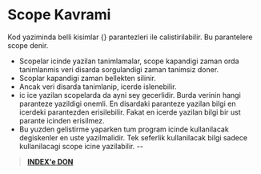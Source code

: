 # Scope Kavrami

Kod yaziminda belli kisimlar {} parantezleri ile calistirilabilir. Bu parantelere scope denir.

* Scopelar icinde yazilan tanimlamalar, scope kapandigi zaman orda tanimlanmis veri disarda sorgulandigi zaman tanimsiz doner.
* Scoplar kapandigi zaman bellekten silinir.
* Ancak veri disarda tanimlanip, icerde islenebilir.
* ic ice yazilan scopelarda da ayni sey gecerlidir. Burda verinin hangi paranteze yazildigi onemli. En disardaki paranteze yazilan bilgi en icerdeki parantezden erisilebilir. Fakat en icerde yazilan bilgi bir ust parante icinden erisilmez.
* Bu yuzden gelistirme yaparken tum program icinde kullanilacak degiskenler en uste yazilmalidir. Tek seferlik kullanilacak bilgi sadece kullanilacagi scope icine yazilabilir.
--

> [**INDEX'e DON**](/README.md)
